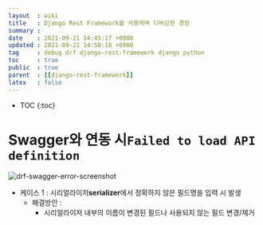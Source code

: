 ```yaml
---
layout  : wiki
title   : Django Rest Framework를 사용하며 디버깅한 경험 
summary : 
date    : 2021-09-21 14:45:17 +0900
updated : 2021-09-21 14:50:18 +0900
tag     : debug drf django-rest-framework django python
toc     : true
public  : true
parent  : [[django-rest-framework]] 
latex   : false
---
```

* TOC
{:toc}

# Swagger와 연동 시`Failed to load API definition`
 
![drf-swagger-error-screenshot](https://user-images.githubusercontent.com/24582045/134118499-2d9422d7-557b-4e12-810b-e7abbf76c236.png)

* 케이스 1 : 시리얼라이저**serializer**에서 정확하지 않은 필드명을 입력 시 발생
    * 해결방안 :
        * 시리얼라이저 내부의 이름이 변경된 필드나 사용되지 않는 필드 변경/제거
